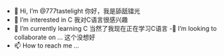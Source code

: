 - 👋 Hi, I’m @777tastelight    你好，我是舔舐镭光
- 👀 I’m interested in C       我对C语言很感兴趣   
- 🌱 I’m currently learning C  当然了我现在正在学习C语言 
-💞️ I’m looking to collaborate on ... 这个没想好
- 📫 How to reach me ...

<!---
777tastelight/777tastelight is a ✨ special ✨ repository because its `README.md` (this file) appears on your GitHub profile.
You can click the Preview link to take a look at your changes.
--->
